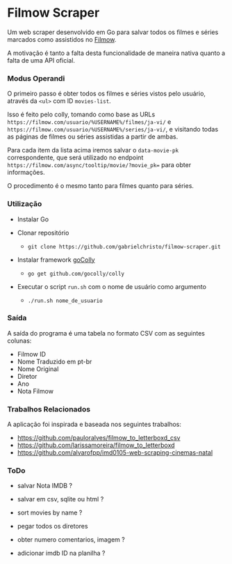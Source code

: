 # Filmow Scraper

Um web scraper desenvolvido em Go para salvar todos os filmes e séries marcados como assistidos no [Filmow](https://filmow.com/).

A motivação é tanto a falta desta funcionalidade de maneira nativa quanto a falta de uma API oficial.

### Modus Operandi

O primeiro passo é obter todos os filmes e séries vistos pelo usuário, através da `<ul>` com ID `movies-list`.

Isso é feito pelo colly, tomando como base as URLs `https://filmow.com/usuario/%USERNAME%/filmes/ja-vi/` e `https://filmow.com/usuario/%USERNAME%/series/ja-vi/`, e visitando todas as páginas de filmes ou séries assistidas a partir de ambas.

Para cada item da lista acima iremos salvar o `data-movie-pk` correspondente, que será utilizado no endpoint `https://filmow.com/async/tooltip/movie/?movie_pk=` para obter informações.

O procedimento é o mesmo tanto para filmes quanto para séries.

### Utilização

- Instalar Go

- Clonar repositório
	- `git clone https://github.com/gabrielchristo/filmow-scraper.git`

- Instalar framework [goColly](https://github.com/gocolly/colly)
	- `go get github.com/gocolly/colly`

- Executar o script `run.sh` com o nome de usuário como argumento
	- `./run.sh nome_de_usuario`

### Saída

A saída do programa é uma tabela no formato CSV com as seguintes colunas:

- Filmow ID
- Nome Traduzido em pt-br
- Nome Original
- Diretor
- Ano
- Nota Filmow

### Trabalhos Relacionados

A aplicação foi inspirada e baseada nos seguintes trabalhos:

- https://github.com/pauloralves/filmow_to_letterboxd_csv
- https://github.com/larissamoreira/filmow_to_letterboxd
- https://github.com/alvarofpp/imd0105-web-scraping-cinemas-natal

### ToDo

- salvar Nota IMDB ?
- salvar em csv, sqlite ou html ?
- sort movies by name ?

- pegar todos os diretores
- obter numero comentarios, imagem ?

- adicionar imdb ID na planilha ?
